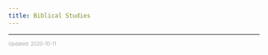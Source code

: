 ```yaml
---
title: Biblical Studies
---
```


---

<sup><sub><font color="#a6a6a6">Updated: 2020-10-11</font></sub></sup>
